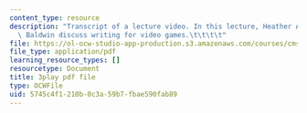 ```yaml
---
content_type: resource
description: "Transcript of a lecture video. In this lecture, Heather Albano and Laura\
  \ Baldwin discuss writing for video games.\t\t\t\t"
file: https://ol-ocw-studio-app-production.s3.amazonaws.com/courses/cms-611j-creating-video-games-fall-2014/5745c4f1210b0c3a59b7fbae590fab89_5wHMEQkFzvE.pdf
file_type: application/pdf
learning_resource_types: []
resourcetype: Document
title: 3play pdf file
type: OCWFile
uid: 5745c4f1-210b-0c3a-59b7-fbae590fab89
---
```

